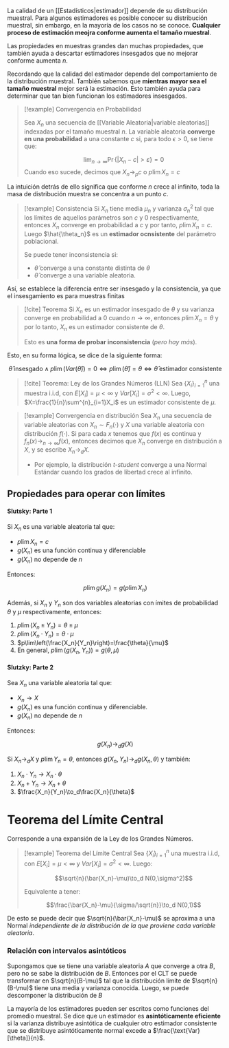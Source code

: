
La calidad de un [[Estadísticos|estimador]] depende de su distribución muestral. Para algunos estimadores es posible conocer su distribución muestral, sin embargo, en la mayoría de los casos no se conoce.  **Cualquier proceso de estimación meojra conforme aumenta el tamaño muestral**. 

Las propiedades en muestras grandes dan muchas propiedades, que también ayuda a descartar estimadores insesgados que no mejorar conforme aumenta $n$. 

Recordando que la calidad del estimador depende del comportamiento de la distribución muestral. También sabemos que **mientras mayor sea el tamaño muestral** mejor será la estimación. Esto también ayuda para determinar que tan bien funcionan los estimadores insesgados. 

>[!example] Convergencia en Probabilidad 
>
>Sea $X_n$ una secuencia de [[Variable Aleatoria|variable aleatorias]] indexadas por el tamaño muestral $n$. La variable aleatoria **converge en una probabilidad** a una constante $c$ si, para todo $\epsilon>0$, se tiene que: 
>
>$$
\lim _{n \rightarrow \infty} \operatorname{Pr}\left\{\left|X_n-c\right|>\varepsilon\right\}=0$$
 Cuando eso sucede, decimos que $X_n\to_p c$ o $p\lim X_n=c$

La intuición detrás de ello significa que conforme *n* crece al infinito, toda la masa de distribución muestra se concentra a un punto $c$. 

>[!example] Consistencia 
>Si $X_n$ tiene media $\mu_n$ y varianza $\sigma^{2}_{n}$ tal que los límites de aquellos parámetros son $c$ y $0$ respectivamente, entonces $X_n$ converge en probabilidad a $c$ y por tanto, $p\lim X_n=c$. Luego $\hat{\theta_n}$ es un **estimador ocnsistente** del parámetro poblacional. 
>
>Se puede tener inconsistencia si: 
>
>- $\hat{\theta}$ converge a una constante distinta de $\theta$
>- $\hat{\theta}$ converge a una variable aleatoria. 


Así, se establece la diferencia entre ser insesgado y la consistencia, ya que el insesgamiento es para muestras finitas

>[!cite] Teorema 
>Si $X_n$ es un estimador insesgado de $\theta$ y su varianza converge en probabilidad a $0$ cuando $n\to\infty$, entonces $p\lim X_n=\theta$ y por lo tanto, $X_n$ es un estimador consistente de $\theta$. 
>
>Esto es **una forma de probar inconsistencia** (*pero hay más*).


Esto, en su forma lógica, se dice de la siguiente forma: 

$$\hat{\theta}\;\text{insesgado}\;\land\;p\lim(Var(\hat{\theta}))=0\iff p\lim(\hat{\theta})=\theta\iff\hat{\theta}\;\text{estimador consistente}$$

>[!cite] Teorema: Ley de los Grandes Números (LLN)
>Sea $\lbrace X_i\rbrace^{n}_{i=1}$ una muestra i.i.d, con $E[X_i]=\mu<\infty$ y $Var[X_i]=\sigma^2<\infty$. Luego, $X=\frac{1}{n}\sum^{n}_{i=1}X_i$ es un estimador consistente de $\mu$. 

>[!example] Convergencia en distribución 
>Sea $X_n$ una secuencia de variable aleatorias con $X_n\sim F_n(\cdot)$ y $X$ una variable aleatoria con distribución $f(\cdot)$. Si para cada $x$ tenemos que $f(x)$ es continua y $f_n(x)\to_{n\to\infty}f(x)$, entonces decimos que $X_n$ converge en distribución a $X$, y se escribe $X_n\to_d X$. 
>
>- Por ejemplo, la distribución *t-student* converge a una Normal Estándar cuando los grados de libertad crece al infinito. 


## Propiedades para operar con límites 

#### Slutsky: Parte 1 

Si $X_n$ es una variable aleatoria tal que: 

- $p\lim X_n=c$
- $g(X_n)$ es una función continua y diferenciable 
- $g(X_n)$ no depende de $n$

Entonces: 

$$p\lim g(X_n)=g(p\lim X_n)$$

Además, si $X_n$ y $Y_n$ son dos variables aleatorias con ímites de probabilidad $\theta$ y $\mu$ respectivamente, entonces: 

1. $p\lim(X_n\pm Y_n)=\theta\pm\mu$
2. $p\lim(X_n\cdot Y_n)=\theta\cdot\mu$
3. $p\lim\left(\frac{X_n}{Y_n}\right)=\frac{\theta}{\mu}$
4. En general, $p\lim (g(X_n, Y_n))=g(\theta, \mu)$ 

#### Slutzky: Parte 2 


Sea $X_n$ una variable aleatoria tal que: 

- $X_n\to X$
- $g(X_n)$ es una función continua y diferenciable. 
- $g(X_n)$ no depende de $n$

Entonces: 

$$g(X_n)\to_d g(X)$$

Si $X_n\to_dX$ y $p\lim Y_n=\theta$, entonces $g(X_n, Y_n)\to_d g(X_n,\theta)$ y también: 

1. $X_n\cdot Y_n\to X_n\cdot\theta$
2. $X_n+Y_n\to X_n+\theta$
3. $\frac{X_n}{Y_n}\to_d\frac{X_n}{\theta}$

# Teorema del Límite Central 

Corresponde a una expansión de la Ley de los Grandes Números. 

>[!example] Teorema del Límite Central 
>Sea $\lbrace X_i\rbrace^{n}_{i=1}$ una muestra i.i.d, con $E[X_i]=\mu<\infty$ y $Var[X_i]=\sigma^2<\infty$. Luego: 
>
>$$\sqrt{n}(\bar{X_n}-\mu)\to_d N(0,\sigma^2)$$
>
>Equivalente a tener: 
>
>$$\frac{\bar{X_n}-\mu}{\sigma/\sqrt{n}}\to_d N(0,1)$$


De esto se puede decir que $\sqrt{n}(\bar{X_n}-\mu)$ se aproxima a una Normal *independiente de la distribución de la que proviene cada variable aleatoria*. 


### Relación con intervalos asintóticos 

Supongamos que se tiene una variable aleatoria $A$ que converge a otra $B$, pero no se sabe la distribución de $B$. Entonces por el CLT se puede transformar en $\sqrt{n}(B-\mu)$ tal que la distribución límite de $\sqrt{n}(B-\mu)$ tiene una media y varianza conocida. Luego, se puede descomponer la distribución de $B$

La mayoría de los estimadores pueden ser escritos como funciones del promedio muestral. Se dice que un estimador es **asintóticamente eficiente** si la varianza distribuye asintótica de cualquier otro estimador consistente que se distribuye asintóticamente normal excede a $\frac{\text{Var}[\theta]}{n}$. 
